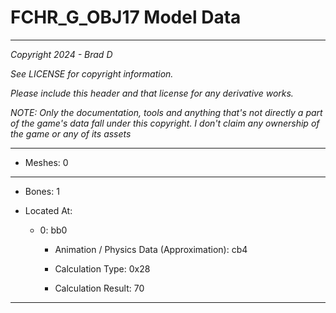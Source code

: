 # FCHR_G_OBJ17 Model Data

---

*Copyright 2024 - Brad D*

*See LICENSE for copyright information.*

*Please include this header and that license for any derivative works.*

*NOTE: Only the documentation, tools and anything that's not directly a part of the game's data fall under this copyright. I don't claim any ownership of the game or any of its assets*

---

* Meshes: 0

---

* Bones: 1

* Located At:

  * 0: bb0

    * Animation / Physics Data (Approximation): cb4

    * Calculation Type: 0x28

    * Calculation Result: 70

---

